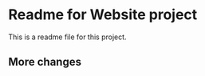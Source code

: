 # Readme for Website project

This is a readme file for this project.

## More changes

[google]: https://google.com ("The Google website")
